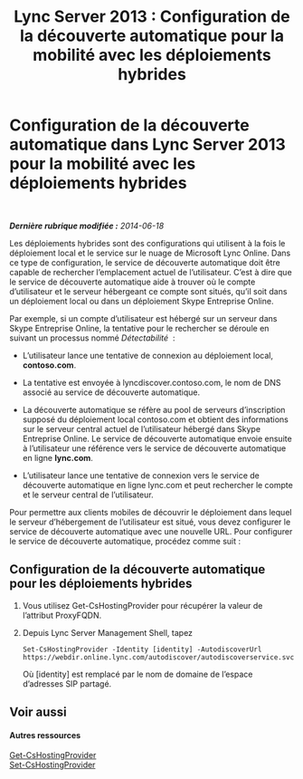 ﻿---
title: 'Lync Server 2013 : Configuration de la découverte automatique pour la mobilité avec les déploiements hybrides'
TOCTitle: Configuration de la découverte automatique pour la mobilité avec les déploiements hybrides
ms:assetid: f838af79-d8b4-4122-b81c-7889573d143e
ms:mtpsurl: https://technet.microsoft.com/fr-fr/library/JJ215885(v=OCS.15)
ms:contentKeyID: 49299384
ms.date: 05/20/2016
mtps_version: v=OCS.15
ms.translationtype: HT
---

# Configuration de la découverte automatique dans Lync Server 2013 pour la mobilité avec les déploiements hybrides

 

_**Dernière rubrique modifiée :** 2014-06-18_

Les déploiements hybrides sont des configurations qui utilisent à la fois le déploiement local et le service sur le nuage de Microsoft Lync Online. Dans ce type de configuration, le service de découverte automatique doit être capable de rechercher l’emplacement actuel de l’utilisateur. C’est à dire que le service de découverte automatique aide à trouver où le compte d’utilisateur et le serveur hébergeant ce compte sont situés, qu’il soit dans un déploiement local ou dans un déploiement Skype Entreprise Online.

Par exemple, si un compte d’utilisateur est hébergé sur un serveur dans Skype Entreprise Online, la tentative pour le rechercher se déroule en suivant un processus nommé *Détectabilité*  :

  - L’utilisateur lance une tentative de connexion au déploiement local, **contoso.com**.

  - La tentative est envoyée à lyncdiscover.contoso.com, le nom de DNS associé au service de découverte automatique.

  - La découverte automatique se réfère au pool de serveurs d’inscription supposé du déploiement local contoso.com et obtient des informations sur le serveur central actuel de l’utilisateur hébergé dans Skype Entreprise Online. Le service de découverte automatique envoie ensuite à l’utilisateur une référence vers le service de découverte automatique en ligne **lync.com**.

  - L’utilisateur lance une tentative de connexion vers le service de découverte automatique en ligne lync.com et peut rechercher le compte et le serveur central de l’utilisateur.

Pour permettre aux clients mobiles de découvrir le déploiement dans lequel le serveur d’hébergement de l’utilisateur est situé, vous devez configurer le service de découverte automatique avec une nouvelle URL. Pour configurer le service de découverte automatique, procédez comme suit :

## Configuration de la découverte automatique pour les déploiements hybrides

1.  Vous utilisez Get-CsHostingProvider pour récupérer la valeur de l’attribut ProxyFQDN.

2.  Depuis Lync Server Management Shell, tapez
    
        Set-CsHostingProvider -Identity [identity] -AutodiscoverUrl https://webdir.online.lync.com/autodiscover/autodiscoverservice.svc/root
    
    Où \[identity\] est remplacé par le nom de domaine de l’espace d’adresses SIP partagé.

## Voir aussi

#### Autres ressources

[Get-CsHostingProvider](https://docs.microsoft.com/en-us/powershell/module/skype/Get-CsHostingProvider)  
[Set-CsHostingProvider](set-cshostingprovider.md)

